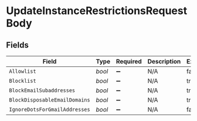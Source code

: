 # UpdateInstanceRestrictionsRequestBody


## Fields

| Field                         | Type                          | Required                      | Description                   | Example                       |
| ----------------------------- | ----------------------------- | ----------------------------- | ----------------------------- | ----------------------------- |
| `Allowlist`                   | *bool*                        | :heavy_minus_sign:            | N/A                           | false                         |
| `Blocklist`                   | *bool*                        | :heavy_minus_sign:            | N/A                           | true                          |
| `BlockEmailSubaddresses`      | *bool*                        | :heavy_minus_sign:            | N/A                           | true                          |
| `BlockDisposableEmailDomains` | *bool*                        | :heavy_minus_sign:            | N/A                           | true                          |
| `IgnoreDotsForGmailAddresses` | *bool*                        | :heavy_minus_sign:            | N/A                           | false                         |